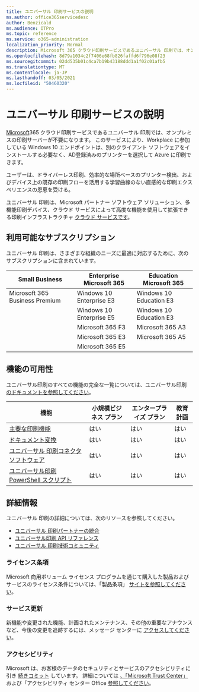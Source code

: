 ```yaml
---
title: ユニバーサル 印刷サービスの説明
ms.author: office365servicedesc
author: Benzicald
ms.audience: ITPro
ms.topic: reference
ms.service: o365-administration
localization_priority: Normal
description: Microsoft 365 クラウド印刷サービスであるユニバーサル 印刷では、オンプレミスの印刷サーバーが不要になります。
ms.openlocfilehash: 8d79a1034c2f7406e68fb826faffd6f796e08f23
ms.sourcegitcommit: 02dd535b01c4ca7b19b43188ddd1a1f02c01afb5
ms.translationtype: MT
ms.contentlocale: ja-JP
ms.lasthandoff: 03/05/2021
ms.locfileid: "50460320"
---
```

# <a name="universal-print-service-description"></a>ユニバーサル 印刷サービスの説明

[Microsoft](https://www.microsoft.com/microsoft-365/windows/universal-print)365 クラウド印刷サービスであるユニバーサル 印刷では、オンプレミスの印刷サーバーが不要になります。 このサービスにより、Workplace に参加している Windows 10 エンドポイントは、別のクライアント ソフトウェアをインストールする必要なく、AD登録済みのプリンターを選択して Azure に印刷できます。

ユーザーは、ドライバーレス印刷、効率的な場所ベースのプリンター検出、およびデバイス上の既存の印刷フローを活用する学習曲線のない直感的な印刷エクスペリエンスの恩恵を受ける。

ユニバーサル 印刷は、Microsoft パートナー ソフトウェア ソリューション、多機能印刷デバイス、クラウド サービスによって高度な機能を使用して拡張できる印刷インフラストラクチャ [クラウド サービスです](https://docs.microsoft.com/universal-print/fundamentals/universal-print-partner-integrations)。

## <a name="available-subscriptions"></a>利用可能なサブスクリプション

ユニバーサル 印刷は、さまざまな組織のニーズに最適に対応するために、次のサブスクリプションに含まれています。

| Small Business                 | Enterprise Microsoft 365     | Education Microsoft 365 |
|--------------------------------|------------------------------|-------------------------|
| Microsoft 365 Business Premium | Windows 10 Enterprise E3     | Windows 10 Education E3 |
|                                | Windows 10 Enterprise E5     | Windows 10 Education E3 |
|                                | Microsoft 365 F3             | Microsoft 365 A3        |
|                                | Microsoft 365 E3             | Microsoft 365 A5        |
|                                | Microsoft 365 E5             |                         |

## <a name="feature-availability"></a>機能の可用性

ユニバーサル印刷のすべての機能の完全な一覧については、ユニバーサル印刷 [のドキュメントを参照してください](https://docs.microsoft.com/universal-print/)。

| 機能                                  | 小規模ビジネス プラン | エンタープライズ プラン | 教育計画 |
|------------------------------------------|----------------------|------------------|-----------------|
| [主要な印刷機能](https://docs.microsoft.com/universal-print/)             | はい                  | はい              | はい             |
| [ドキュメント変換](https://docs.microsoft.com/universal-print/fundamentals/universal-print-document-conversion)                  | はい                  | はい              | はい             |
| [ユニバーサル 印刷コネクタ ソフトウェア](https://docs.microsoft.com/universal-print/fundamentals/universal-print-connector-overview)   | はい                  | はい              | はい             |
| [ユニバーサル印刷 PowerShell スクリプト](https://docs.microsoft.com/universal-print/fundamentals/universal-print-powershell) | はい                  | はい              | はい             |

## <a name="learn-more"></a>詳細情報

ユニバーサル 印刷の詳細については、次のリソースを参照してください。

- [ユニバーサル 印刷パートナーの統合](https://docs.microsoft.com/universal-print/fundamentals/universal-print-partner-integrations)
- [ユニバーサル印刷 API リファレンス](https://docs.microsoft.com/graph/universal-print-concept-overview)
- [ユニバーサル 印刷技術コミュニティ](https://techcommunity.microsoft.com/t5/universal-print/ct-p/UniversalPrint)

### <a name="licensing-terms"></a>ライセンス条項

Microsoft 商用ボリューム ライセンス プログラムを通じて購入した製品およびサービスのライセンス条件については、「製品条項」 [サイトを参照してください](https://www.microsoft.com/licensing/terms/)。 

### <a name="service-updates"></a>サービス更新

新機能や変更された機能、計画されたメンテナンス、その他の重要なアナウンスなど、今後の変更を追跡するには、メッセージ センターに [アクセスしてください](https://docs.microsoft.com/microsoft-365/admin/manage/message-center)。

### <a name="accessibility"></a>アクセシビリティ

Microsoft は、お客様のデータのセキュリティとサービスのアクセシビリティに引き [続きコミット](https://www.microsoft.com/trust-center/compliance/accessibility) しています。 詳細については [、「Microsoft Trust Center」](https://www.microsoft.com/trust-center) および「アクセシビリティ センター Office [参照してください](https://support.microsoft.com/topic/office-accessibility-center-resources-for-people-with-disabilities-ecab0fcf-d143-4fe8-a2ff-6cd596bddc6d)。